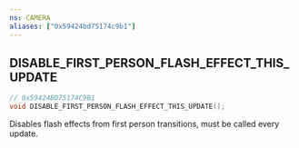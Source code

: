 ```yaml
---
ns: CAMERA
aliases: ["0x59424bd75174c9b1"]
---
```

## DISABLE_FIRST_PERSON_FLASH_EFFECT_THIS_UPDATE

```c
// 0x59424BD75174C9B1
void DISABLE_FIRST_PERSON_FLASH_EFFECT_THIS_UPDATE();
```

Disables flash effects from first person transitions, must be called every update.

